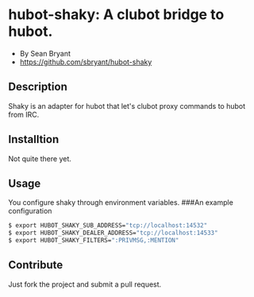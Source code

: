hubot-shaky: A clubot bridge to hubot. 
================================

* By Sean Bryant
* https://github.com/sbryant/hubot-shaky

Description
-----------
Shaky is an adapter for hubot that let's clubot proxy commands to hubot
from IRC.

Installtion
-----------
Not quite there yet.

Usage
-----
You configure shaky through environment variables.
###An example configuration

```bash
$ export HUBOT_SHAKY_SUB_ADDRESS="tcp://localhost:14532"
$ export HUBOT_SHAKY_DEALER_ADDRESS="tcp://localhost:14533"
$ export HUBOT_SHAKY_FILTERS=":PRIVMSG,:MENTION"
```

Contribute
----------
Just fork the project and submit a pull request.
